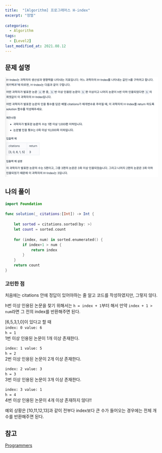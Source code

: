 ```yaml
---
title:  "[Algorithm] 프로그래머스 H-index"
excerpt: "정렬"

categories:
  - Algorithm
tags:
  - [Level2]
last_modified_at: 2021.08.12
---
```


## 문제 설명

![18](/assets/images/Programmers/18.png)

## 나의 풀이
```swift
import Foundation

func solution(_ citations:[Int]) -> Int {
    
    let sorted = citations.sorted(by: >)
    let count = sorted.count
    
    for (index, num) in sorted.enumerated() {
        if index+1 > num {
            return index
        }
    }
    return count
}
```

### 고민한 점
처음에는 citations 안에 정답이 있어야하는 줄 알고 코드를 작성하였지만, 그렇지 않다. 

h번 이상 인용된 논문을 찾기 위해서는 `h = index + 1`부터 해서 만약 `index + 1 > num`라면 그 전의 index를 반환해주면 된다.

[6,5,3,1,0]이 있다고 할 때 <br>
`index: 0 value: 6` <br>
`h = 1` <br>
1번 이상 인용된 논문이 1개 이상 존재한다. 

`index: 1 value: 5` <br>
`h = 2` <br>
2번 이상 인용된 논문이 2개 이상 존재한다. 

`index: 2 value: 3` <br>
`h = 3` <br>
3번 이상 인용된 논문이 3개 이상 존재한다.

`index: 3 value: 1` <br>
`h = 4` <br>
4번 이상 인용된 논문이 4개 이상 존재하지 않다!!

예외 상황은 [10,11,12,13]과 같이 전부다 index보다 큰 수가 들어오는 경우에는 전체 개수를 반환해주면 된다. 


## 참고
[Programmers](https://programmers.co.kr/learn/challenges)
